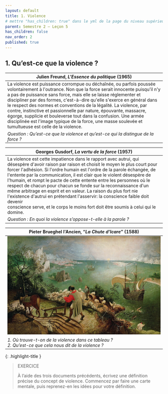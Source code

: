 ```yaml
---
layout: default
title: 1. Violence
# mettre "has_children: true" dans le yml de la page du niveau supérieur
parent: Semestre 2 – Leçon 5
has_children: false
nav_order: 2
published: true
---
```

## 1. Qu’est-ce que la violence ?

| Julien Freund, _L'Essence du politique_ (1965)    |
| ---------------------------- |
| La violence est puissance corrompue ou déchaînée, ou parfois poussée volontairement à l'outrance. Non que la force serait innocente puisqu'il n'y a pas de puissance sans force, mais elle se laisse réglementer et discipliner par des for­mes, c'est-à-dire qu'elle s'exerce en général dans le res­pect des normes et conventions de la légalité. La vio­lence, par contre, instinctive et passionnelle par nature, épouvante, massacre, égorge, supplicie et bouleverse tout dans la confusion. Une armée disciplinée est l'image typique de la force, une masse soulevée et tumultueuse est celle de la violence. |
| *Question : Qu’est-ce que la violence et qu’est-ce qui la distingue de la force ?*      |

| Georges Gusdorf, *La vertu de la force* (1957)          |
| ----------------------------------------------------------- |
| La violence est cette impatience dans le rapport avec autrui, qui désespère d'avoir raison par raison et choisit le moyen le plus court pour forcer l'adhésion. Si l'ordre humain est l'ordre de la parole échangée, de l'entente par la communication, il est clair que le violent désespère de l'humain, et rompt le pacte de cette entente entre les personnes où le respect de chacun pour chacun se fonde sur la reconnaissance d'un même arbitrage en esprit et en valeur. La raison du plus fort nie l'existence d'autrui en prétendant l'asservir: la conscience faible doit devenir<br>conscience serve, et le corps le moins fort doit être soumis à celui qui le domine. |
| *Question : En quoi la violence s’oppose-t-elle à la parole ?*      |

| Pieter Brueghel l'Ancien, “*La Chute d'Icare*” (1588)          |
| ---------------------------------------------------------------- |
| <img src="../../assets/img/brueghel.jpeg" style="zoom:200%;" />          |
| *1. Où trouve-t-on de la violence dans ce tableau ?<br />2. Qu’est-ce que cela nous dit de la violence ?*                                                                                                                                                                                                                                                                 |

{: .highlight-title }
> EXERCICE
>
> À l’aide des trois documents précédents, écrivez une définition précise du concept de violence. Commencez par faire une carte mentale, puis reprenez-en les idées pour votre définition.

